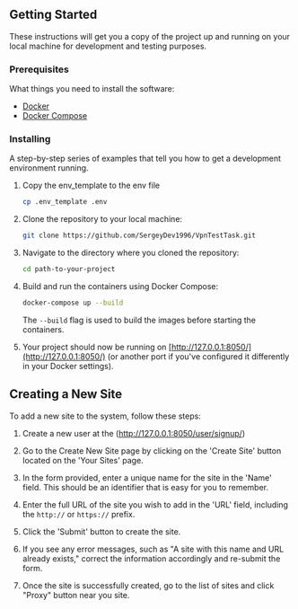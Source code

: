 ## Getting Started

These instructions will get you a copy of the project up and running on your local machine for development and testing purposes.

### Prerequisites

What things you need to install the software:

- [Docker](https://www.docker.com/get-started)
- [Docker Compose](https://docs.docker.com/compose/install/)

### Installing

A step-by-step series of examples that tell you how to get a development environment running.
1. Copy the env_template to the env file
    ```sh
    cp .env_template .env
    ```
2. Clone the repository to your local machine:

    ```sh
    git clone https://github.com/SergeyDev1996/VpnTestTask.git
    ```

3. Navigate to the directory where you cloned the repository:

    ```sh
    cd path-to-your-project
    ```

4. Build and run the containers using Docker Compose:

    ```sh
    docker-compose up --build
    ```

    The `--build` flag is used to build the images before starting the containers.

5. Your project should now be running on [http://127.0.0.1:8050/](http://127.0.0.1:8050/) (or another port if you've configured it differently in your Docker settings).
## Creating a New Site



To add a new site to the system, follow these steps:
1. Create a new user at the (http://127.0.0.1:8050/user/signup/)
2. Go to the Create New Site page by clicking on the 'Create Site' button located on the 'Your Sites' page.

3. In the form provided, enter a unique name for the site in the 'Name' field. This should be an identifier that is easy for you to remember.

4. Enter the full URL of the site you wish to add in the 'URL' field, including the `http://` or `https://` prefix.
5. Click the 'Submit' button to create the site.
6. If you see any error messages, such as "A site with this name and URL already exists," correct the information accordingly and re-submit the form.
7. Once the site is successfully created, go to the list of sites and click "Proxy" button near you site. 